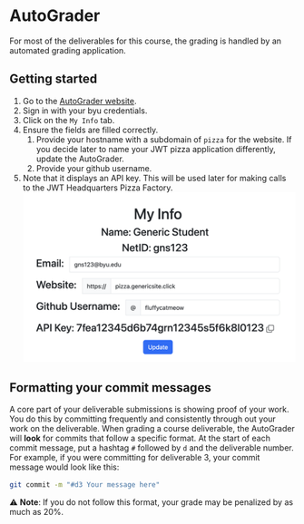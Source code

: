 # AutoGrader

For most of the deliverables for this course, the grading is handled by an automated grading application.

## Getting started

1.  Go to the [AutoGrader website](https://cs329.cs.byu.edu).
1.  Sign in with your byu credentials.
1.  Click on the `My Info` tab.
1.  Ensure the fields are filled correctly.
    1. Provide your hostname with a subdomain of `pizza` for the website. If you decide later to name your JWT pizza application differently, update the AutoGrader.
    1. Provide your github username.
1.  Note that it displays an API key. This will be used later for making calls to the JWT Headquarters Pizza Factory.
    ![studentInfo](studentInfo1.png)

## Formatting your commit messages

A core part of your deliverable submissions is showing proof of your work. You do this by committing frequently and consistently through out your work on the deliverable. When grading a course deliverable, the AutoGrader will **look** for commits that follow a specific format. At the start of each commit message, put a hashtag `#` followed by `d` and the deliverable number. For example, if you were committing for deliverable 3, your commit message would look like this:

```bash
git commit -m "#d3 Your message here"
```

⚠️ **Note**: If you do not follow this format, your grade may be penalized by as much as 20%.
